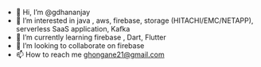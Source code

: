- 👋 Hi, I’m @gdhananjay
- 👀 I’m interested in java , aws, firebase, storage (HITACHI/EMC/NETAPP), serverless SaaS application, Kafka  
- 🌱 I’m currently learning firebase , Dart, Flutter
- 💞️ I’m looking to collaborate on firebase
- 📫 How to reach me ghongane21@gmail.com

<!---
gdhananjay/gdhananjay is a ✨ special ✨ repository because its `README.md` (this file) appears on your GitHub profile.
You can click the Preview link to take a look at your changes.
--->
